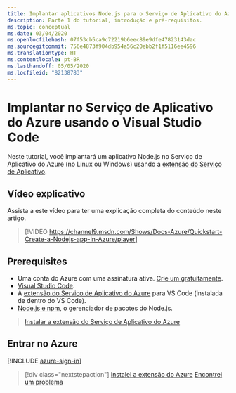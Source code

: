 ```yaml
---
title: Implantar aplicativos Node.js para o Serviço de Aplicativo do Azure do Visual Studio Code
description: Parte 1 do tutorial, introdução e pré-requisitos.
ms.topic: conceptual
ms.date: 03/04/2020
ms.openlocfilehash: 07f53cb5ca9c72219b6eec89e9dfe47823143dac
ms.sourcegitcommit: 756e4873f904db954a56c20ebb2f1f5116ee4596
ms.translationtype: HT
ms.contentlocale: pt-BR
ms.lasthandoff: 05/05/2020
ms.locfileid: "82138783"
---
```

# <a name="deploy-to-azure-app-service-using-visual-studio-code"></a>Implantar no Serviço de Aplicativo do Azure usando o Visual Studio Code

Neste tutorial, você implantará um aplicativo Node.js no Serviço de Aplicativo do Azure (no Linux ou Windows) usando a [extensão do Serviço de Aplicativo](https://marketplace.visualstudio.com/items?itemName=ms-azuretools.vscode-azureappservice).

## <a name="walkthrough-video"></a>Vídeo explicativo

Assista a este vídeo para ter uma explicação completa do conteúdo neste artigo.

> [!VIDEO https://channel9.msdn.com/Shows/Docs-Azure/Quickstart-Create-a-Nodejs-app-in-Azure/player]

## <a name="prerequisites"></a>Prerequisites

- Uma conta do Azure com uma assinatura ativa. [Crie um gratuitamente](https://azure.microsoft.com/free/?utm_source=campaign&utm_campaign=vscode-tutorial-appservice-extension&mktingSource=vscode-tutorial-appservice-extension).
- [Visual Studio Code](https://code.visualstudio.com/).
- A [extensão do Serviço de Aplicativo do Azure](https://marketplace.visualstudio.com/items?itemName=ms-azuretools.vscode-azureappservice) para VS Code (instalada de dentro do VS Code).
- [Node.js e npm](https://nodejs.org/en/download), o gerenciador de pacotes do Node.js.

> <a class="tutorial-install-extension-btn" href="https://marketplace.visualstudio.com/items?itemName=ms-azuretools.vscode-azureappservice">Instalar a extensão do Serviço de Aplicativo do Azure</a>

## <a name="sign-in-to-azure"></a>Entrar no Azure

[!INCLUDE [azure-sign-in](includes/azure-sign-in.md)]

> [!div class="nextstepaction"]
> [Instalei a extensão do Azure](tutorial-vscode-azure-app-service-node-02.md) [Encontrei um problema](https://www.research.net/r/PWZWZ52?tutorial=node-deployment-azureappservice&step=getting-started)
